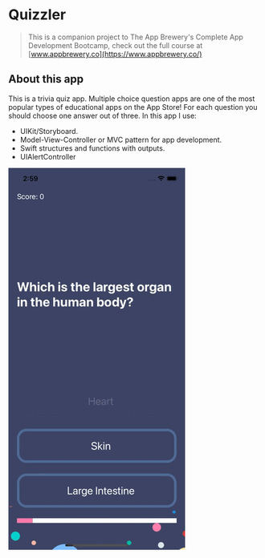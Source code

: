# Quizzler
>This is a companion project to The App Brewery's Complete App Development Bootcamp, check out the full course at [www.appbrewery.co](https://www.appbrewery.co/)
## About this app
This is a trivia quiz app. Multiple choice question apps are one of the most popular types of educational apps on the App Store! For each question you should choose one answer out of three. In this app I use:
* UIKit/Storyboard.
* Model-View-Controller or MVC pattern for app development.
* Swift structures and functions with outputs.
* UIAlertController

![DEMO](https://raw.githubusercontent.com/anmikhailov/Quizzler/master/.github/images/demo.gif)
